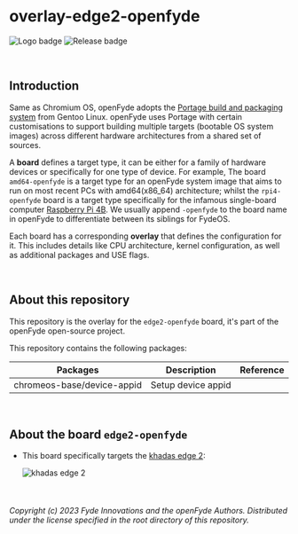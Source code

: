 # overlay-edge2-openfyde

![Logo badge](https://img.shields.io/endpoint?url=https%3A%2F%2Fopenfyde-badge-wivuxrq8xzvh.runkit.sh%2F) ![Release badge](https://img.shields.io/github/v/release/openFyde/overlay-edge2-openfyde?label=latest%20release%20image)


<br>

## Introduction
Same as Chromium OS, openFyde adopts the [Portage build and packaging system](https://wiki.gentoo.org/wiki/Portage) from Gentoo Linux. openFyde uses Portage with certain customisations to support building multiple targets (bootable OS system images) across different hardware architectures from a shared set of sources.

A **board** defines a target type, it can be either for a family of hardware devices or specifically for one type of device. For example, The board `amd64-openfyde` is a target type for an openFyde system image that aims to run on most recent PCs with amd64(x86_64) architecture; whilst the `rpi4-openfyde` board is a target type specifically for the infamous single-board computer [Raspberry Pi 4B](https://www.raspberrypi.com/products/raspberry-pi-4-model-b/). We usually append `-openfyde` to the board name in openFyde to differentiate between its siblings for FydeOS.

Each board has a corresponding **overlay** that defines the configuration for it. This includes details like CPU architecture, kernel configuration, as well as additional packages and USE flags.

<br>

## About this repository
This repository is the overlay for the `edge2-openfyde` board, it's part of the openFyde open-source project.

This repository contains the following packages:


| Packages                   | Description        | Reference |
|----------------------------|--------------------|-----------|
| chromeos-base/device-appid | Setup device appid |           |

<br>


## About the board `edge2-openfyde`
 - This board specifically targets the [khadas edge 2](https://www.khadas.com/edge2):

    ![khadas edge 2](https://static.wixstatic.com/media/04d639_4bb7375e2d8f4474b8d371f50948c4f0~mv2.png/v1/fill/w_1665,h_2278,al_c,q_95,enc_auto/Edge2_Interface.png)

<br>

###### Copyright (c) 2023 Fyde Innovations and the openFyde Authors. Distributed under the license specified in the root directory of this repository.
